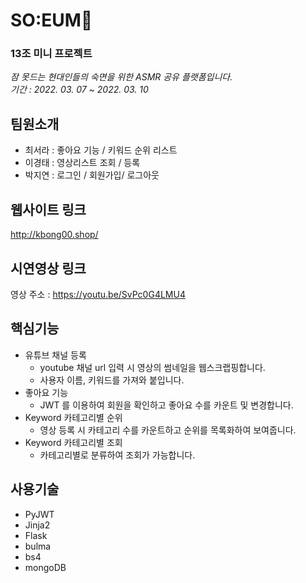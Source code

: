 # SO:EUM🌸  
### 13조 미니 프로젝트  
*잠 못드는 현대인들의 숙면을 위한 ASMR 공유 플랫폼입니다.*  
*기간 : 2022. 03. 07 ~ 2022. 03. 10*


## 팀원소개 
* 최서라 : 좋아요 기능 / 키워드 순위 리스트
* 이경태 : 영상리스트 조회 / 등록 
* 박지연 : 로그인  / 회원가입/ 로그아웃


## 웹사이트 링크
http://kbong00.shop/ 


## 시연영상 링크

영상 주소 : https://youtu.be/SvPc0G4LMU4


## 핵심기능
* 유튜브 채널 등록
  * youtube 채널 url 입력 시 영상의 썸네일을 웹스크랩핑합니다. 
  * 사용자 이름, 키워드를 가져와 붙입니다.
* 좋아요 기능
  * JWT 를 이용하여 회원을 확인하고 좋아요 수를 카운트 및 변경합니다.
* Keyword 카테고리별 순위
  * 영상 등록 시 카테고리 수를 카운트하고 순위를 목록화하여 보여줍니다. 
* Keyword 카테고리별 조회
  * 카테고리별로 분류하여 조회가 가능합니다. 


## 사용기술
* PyJWT
* Jinja2
* Flask
* bulma
* bs4
* mongoDB
